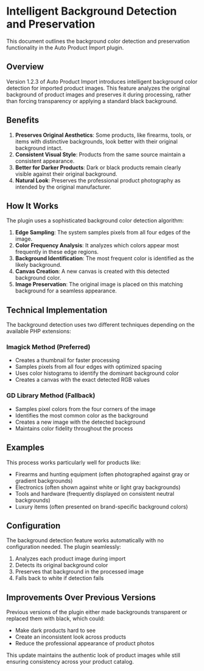 # Intelligent Background Detection and Preservation

This document outlines the background color detection and preservation functionality in the Auto Product Import plugin.

## Overview

Version 1.2.3 of Auto Product Import introduces intelligent background color detection for imported product images. This feature analyzes the original background of product images and preserves it during processing, rather than forcing transparency or applying a standard black background.

## Benefits

1. **Preserves Original Aesthetics**: Some products, like firearms, tools, or items with distinctive backgrounds, look better with their original background intact.
2. **Consistent Visual Style**: Products from the same source maintain a consistent appearance.
3. **Better for Darker Products**: Dark or black products remain clearly visible against their original background.
4. **Natural Look**: Preserves the professional product photography as intended by the original manufacturer.

## How It Works

The plugin uses a sophisticated background color detection algorithm:

1. **Edge Sampling**: The system samples pixels from all four edges of the image.
2. **Color Frequency Analysis**: It analyzes which colors appear most frequently in these edge regions.
3. **Background Identification**: The most frequent color is identified as the likely background.
4. **Canvas Creation**: A new canvas is created with this detected background color.
5. **Image Preservation**: The original image is placed on this matching background for a seamless appearance.

## Technical Implementation

The background detection uses two different techniques depending on the available PHP extensions:

### Imagick Method (Preferred)
- Creates a thumbnail for faster processing
- Samples pixels from all four edges with optimized spacing
- Uses color histograms to identify the dominant background color
- Creates a canvas with the exact detected RGB values

### GD Library Method (Fallback)
- Samples pixel colors from the four corners of the image
- Identifies the most common color as the background
- Creates a new image with the detected background
- Maintains color fidelity throughout the process

## Examples

This process works particularly well for products like:

- Firearms and hunting equipment (often photographed against gray or gradient backgrounds)
- Electronics (often shown against white or light gray backgrounds)
- Tools and hardware (frequently displayed on consistent neutral backgrounds)
- Luxury items (often presented on brand-specific background colors)

## Configuration

The background detection feature works automatically with no configuration needed. The plugin seamlessly:

1. Analyzes each product image during import
2. Detects its original background color
3. Preserves that background in the processed image
4. Falls back to white if detection fails

## Improvements Over Previous Versions

Previous versions of the plugin either made backgrounds transparent or replaced them with black, which could:
- Make dark products hard to see
- Create an inconsistent look across products
- Reduce the professional appearance of product photos

This update maintains the authentic look of product images while still ensuring consistency across your product catalog. 